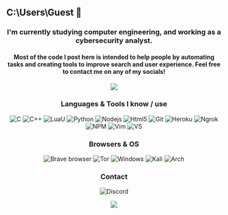 ## C:\Users\Guest 👋

<h3 align="center">I'm currently studying computer engineering, and working as a cybersecurity analyst.</h3>

<h4 align="center">Most of the code I post here is intended to help people by automating tasks and creating tools to improve search and user experience. Feel free to contact me on any of my socials!</h3>

<p align="center">
<a href="https://slat.cc/lytex">
  <img src=https://github-readme-stats.vercel.app/api?username=lytexwz&theme=radical&show_icons=true>
</a>
</p>

<h3 align="center">Languages & Tools I know / use</h3>
<p align="center">
  <img alt="C" src="https://img.shields.io/badge/C-00599C?style=flat-square&logo=c&logoColor=fff" />
  <img alt="C++" src="https://img.shields.io/badge/C++-00599C?style=flat-square&logo=C%2B%2B&logoColor=fff" />
  <img alt="LuaU" src="https://img.shields.io/badge/Luau-00A2FF?style=flat-square&logo=luau&logoColor=fff" />
  <img alt="Python" src="https://img.shields.io/badge/Python-3776AB?style=flat-square&logo=python&logoColor=fff" />
  <img alt="Nodejs" src="https://img.shields.io/badge/-Nodejs-43853d?style=flat-square&logo=Node.js&logoColor=fff" />
  <img alt="Html5" src="https://img.shields.io/badge/-HTML5-E34F26?style=flat-square&logo=html5&logoColor=fff" />
  <img alt="Git" src="https://img.shields.io/badge/-Git-F05032?style=flat-square&logo=git&logoColor=fff" />
  <img alt="Heroku" src="https://img.shields.io/badge/-Heroku-430098?style=flat-square&logo=heroku&logoColor=fff" />
  <img alt="Ngrok" src="https://img.shields.io/badge/ngrok-1F1E37?style=flat-square&logo=ngrok&logoColor=fff" />
  <img alt="NPM" src="https://img.shields.io/badge/-NPM-CB3837?style=flat-square&logo=npm&logoColor=fff" />
  <img alt="Vim" src="https://img.shields.io/badge/Vim-%2311AB00.svg?logo=vim&logoColor=fff" />
  <img alt="VS" src="https://custom-icon-badges.demolab.com/badge/Visual%20Studio-5C2D91.svg?style=flat-square&logo=visualstudio&logoColor=fff" />
</p>
<h3 align="center">Browsers & OS</h3>
<p align="center">
  <img alt="Brave browser" src="https://img.shields.io/badge/-Brave_Browser-FB542B?style=flat-square&logo=brave&logoColor=fff" />
  <img alt="Tor" src="https://img.shields.io/badge/Tor-7D4698?style=flat-square&logo=Tor-Browser&logoColor=fff" />

  <img alt="Windows" src="https://custom-icon-badges.demolab.com/badge/Windows-0078D6?style=flat-square&logo=windows11&logoColor=fff" />
  <img alt="Kali" src="https://img.shields.io/badge/Kali%20Linux-557C94?style=flat-square&logo=kalilinux&logoColor=fff" />
  <img alt="Arch" src="https://img.shields.io/badge/Arch%20Linux-1793D1?logo=arch-linux&logoColor=fff" />

</p>
<h3 align="center">Contact</h3>
<p align="center">
<img alt="Discord" src="https://img.shields.io/badge/Discord-%235865F2.svg?style=flat-square&logo=discord&logoColor=fff" />
</p>
<p align="center">
  <img alig src="https://github-profile-trophy.vercel.app/?username=lytexwz&title=-Reviews&theme=radical&column=-1" />
</p>
